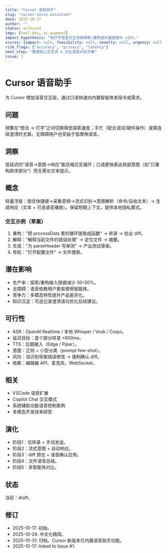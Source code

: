 ```yaml
---
title: "Cursor 语音助手"
slug: "cursor-voice-assistant"
date: 2025-10-17
author: ""
status: archived
tags: [tool-dev, ai-augment]
impact_hypothesis: "免打字语音交互将使探索/重构迭代速度提升 >25%."
scores: {impact: null, feasibility: null, novelty: null, urgency: null, alignment: null}
risk_flags: ["accuracy", "privacy", "latency"]
next_step: "整理核心交互流 & 对比语音识别方案"
issue: 1
---
```


# Cursor 语音助手
为 Cursor 增加语音交互层，通过口语快速向内置智能体发指令或需求。

## 问题
频繁在“想法 → 打字”之间切换降低探索速度；手忙（配合调试/硬件操作）或需连续澄清时尤甚。无障碍用户也受益于低摩擦语音。

## 洞察
低延迟的“语音→意图→响应”能压缩交互循环；口语更快表达局部意图（如“只重构排序部分”）而无需长文本提示。

## 概念
轻量浮层：按住快捷键→采集音频→流式识别→意图解析（命令/自由文本）→ 生成响应（文本 + 可选语音播放）。保留短期上下文。提供本地隐私模式。

### 交互示例（草案）
1. 重构："把 processData 里的循环提取成函数" → 转录 → 给出 diff。
2. 解释："解释当前文件的错误处理" → 定位文件 → 摘要。
3. 生成："为 parseHeader 写单测" → 产出测试骨架。
4. 导航："打开配置文件" → 文件搜索。

## 潜在影响
- 生产率：探索/重构输入按键减少 30–50%。
- 无障碍：语音依赖用户更易使用智能体。
- 竞争力：多模态特性提升产品差异化。
- 知识沉淀：可选记录澄清语句优化后续建议。

## 可行性
- ASR：OpenAI Realtime / 本地 Whisper / Vosk / Coqui。
- 延迟目标：首个部分转录 <800ms。
- TTS：后期接入（Edge / Piper）。
- 意图：正则 + 小型分类（prompt few-shot）。
- 风险：误识别导致错误修改 → 强制确认 diff。
- 依赖：编辑器 API、麦克风、WebSocket。

## 相关
- VSCode 语音扩展
- Copilot Chat 交互模式
- 系统辅助功能语音控制案例
- 多模态开发效率研究

## 演化
- 阶段1：仅转录 + 手动发送。
- 阶段2：流式意图 + 自动响应。
- 阶段3：diff 预览 + 语音确认应用。
- 阶段4：文件语音总结。
- 阶段5：多智能体对比。

## 状态
当前：draft。

## 修订
- 2025-10-17: 初始。
- 2025-10-24: 中文化精简。
- 2025-10-31: 归档，Cursor 新版本已内置语音助手功能。
- 2025-10-17: linked to Issue #1.
